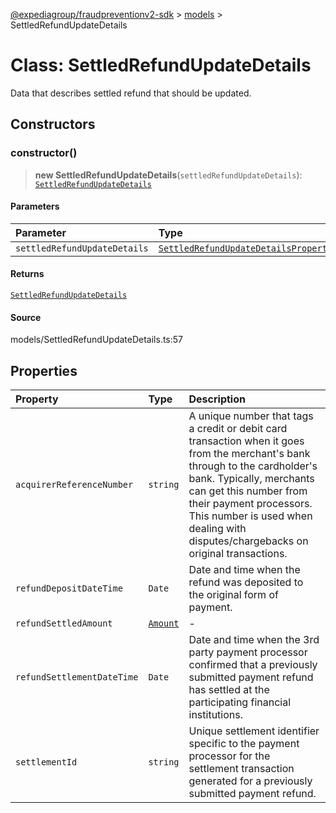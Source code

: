 [@expediagroup/fraudpreventionv2-sdk](../../index.md) > [models](../index.md) > SettledRefundUpdateDetails

# Class: SettledRefundUpdateDetails

Data that describes settled refund that should be updated.

## Constructors

### constructor()

> **new SettledRefundUpdateDetails**(`settledRefundUpdateDetails`): [`SettledRefundUpdateDetails`](class.SettledRefundUpdateDetails.md)

#### Parameters

| Parameter                    | Type                                                                                                      |
| :--------------------------- | :-------------------------------------------------------------------------------------------------------- |
| `settledRefundUpdateDetails` | [`SettledRefundUpdateDetailsProperties`](../interfaces/interface.SettledRefundUpdateDetailsProperties.md) |

#### Returns

[`SettledRefundUpdateDetails`](class.SettledRefundUpdateDetails.md)

#### Source

models/SettledRefundUpdateDetails.ts:57

## Properties

| Property                   | Type                        | Description                                                                                                                                                                                                                                                                                         |
| :------------------------- | :-------------------------- | :-------------------------------------------------------------------------------------------------------------------------------------------------------------------------------------------------------------------------------------------------------------------------------------------------- |
| `acquirerReferenceNumber`  | `string`                    | A unique number that tags a credit or debit card transaction when it goes from the merchant\'s bank through to the cardholder\'s bank. Typically, merchants can get this number from their payment processors. This number is used when dealing with disputes/chargebacks on original transactions. |
| `refundDepositDateTime`    | `Date`                      | Date and time when the refund was deposited to the original form of payment.                                                                                                                                                                                                                        |
| `refundSettledAmount`      | [`Amount`](class.Amount.md) | -                                                                                                                                                                                                                                                                                                   |
| `refundSettlementDateTime` | `Date`                      | Date and time when the 3rd party payment processor confirmed that a previously submitted payment refund has settled at the participating financial institutions.                                                                                                                                    |
| `settlementId`             | `string`                    | Unique settlement identifier specific to the payment processor for the settlement transaction generated for a previously submitted payment refund.                                                                                                                                                  |
